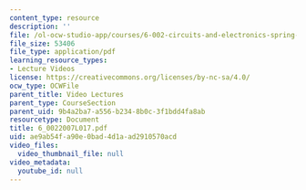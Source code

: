 ```yaml
---
content_type: resource
description: ''
file: /ol-ocw-studio-app/courses/6-002-circuits-and-electronics-spring-2007/ae9ab54fa90e0bad4d1aad2910570acd_6_0022007L017.pdf
file_size: 53406
file_type: application/pdf
learning_resource_types:
- Lecture Videos
license: https://creativecommons.org/licenses/by-nc-sa/4.0/
ocw_type: OCWFile
parent_title: Video Lectures
parent_type: CourseSection
parent_uid: 9b4a2ba7-a556-b234-8b0c-3f1bdd4fa8ab
resourcetype: Document
title: 6_0022007L017.pdf
uid: ae9ab54f-a90e-0bad-4d1a-ad2910570acd
video_files:
  video_thumbnail_file: null
video_metadata:
  youtube_id: null
---
```

